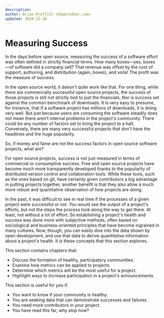 ```yaml
---
description: 
author: Brian Proffitt <bkp@redhat.com>
updated: 2020-12-10
---
```


# Measuring Success

In the days before open source, measuring the success of a software effort was often defined in strictly financial terms.
How many boxes—yes, boxes—of software did a company sell? That revenue was offset by the cost of support, authoring, and distribution (again, boxes), and voila! The profit was the measure of success.

In the open source world, it doesn't quite work like that.
For one thing, while there are commercially successful open source projects, the success of those projects is still not strictly tied to just the financials.
Nor is success set against the common benchmark of downloads.
It is very easy to presume, for instance, that if a software project has millions of downloads, it is doing very well.
But just because users are consuming the software steadily does not mean there aren't internal problems in the project's community.
There could be any number of factors set to bring the project to a halt.
Conversely, there are many very successful projects that don't have the headlines and the huge popularity.

So, if money and fame are not the success factors in open source software projects, what are?

For open source projects, success is not just measured in terms of commercial or consumptive success.
Free and open source projects have become much more transparently developed thanks to the popularity of distributed version control and collaboration tools.
While these tools, such as the ones based on git, have certainly given contributors a big advantage in putting projects together, another benefit is that they also allow a much more robust and quantitative observation of how projects are doing.

In the past, it was difficult to see in real time if the processes of a given project were successful or not.
You would see the output of a project's efforts, but not the steps the process took along the way to get there.
At least, not without a lot of effort.
So establishing a project's health and success was done more with subjective methods, often based on sociological and business-oriented principles that have become ingrained in many cultures.
Now, though, you can easily dive into the data shown by open development, and use that data to derive quantitative information about a project's health.
It is these concepts that this section explores.

This section contains chapters that:

* Discuss the formation of healthy, participatory communities.
* Examine how metrics can be applied to projects.
* Determine which metrics will be the most useful for a project.
* Highlight ways to increase participation in a project's announcements.

This section is useful for you if:

* You want to know if your community is healthy.
* You are seeking data that can demonstrate successes and failures.
* You need more contributors in your project.
* You have read this far, why stop now?